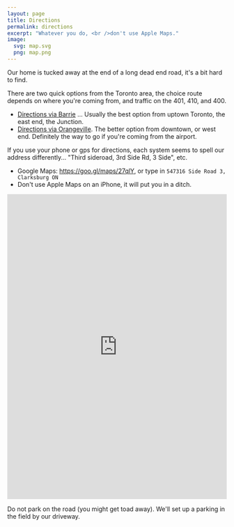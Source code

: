 ```yaml
---
layout: page
title: Directions
permalink: directions
excerpt: "Whatever you do, <br />don't use Apple Maps."
image:
  svg: map.svg
  png: map.png
---
```


Our home is tucked away at the end of a long dead end road, it's a bit hard to find.

There are two quick options from the Toronto area, the choice route depends on where you're coming from, and traffic on the 401, 410, and 400.

* [Directions via Barrie](https://www.evernote.com/l/ACiKYzXHU1NFo7I8s5xCHCezHsHtyFOuEtA) … Usually the best option from uptown Toronto, the east end, the Junction.
* [Directions via Orangeville](https://www.evernote.com/l/ACgOxijid59FPbb5_R1c2C6SK0Jf7p2U4no). The better option from downtown, or west end. Definitely the way to go if you're coming from the airport.

If you use your phone or gps for directions, each system seems to spell our address differently... "Third sideroad, 3rd Side Rd, 3 Side", etc.

* Google Maps: <https://goo.gl/maps/27qlY>, or type in ```547316 Side Road 3, Clarksburg ON```
* Don't use Apple Maps on an iPhone, it will put you in a ditch.

<iframe width='100%' height='700px' frameBorder='0' src='https://a.tiles.mapbox.com/v4/lobp.ng3fga55/attribution,zoompan,zoomwheel,geocoder.html?access_token=pk.eyJ1IjoibG9icCIsImEiOiJjN3E3cHNFIn0.wzwgKdJM1apIg_CO9yO73A'></iframe>

Do not park on the road (you might get toad away). We'll set up a parking in the field by our driveway.
